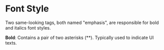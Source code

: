 # Font Style

Two same-looking tags, both named "emphasis", are responsible for bold and italics font styles.

**Bold**: Contains a pair of two asterisks (\*\*). Typically used to indicate UI texts.
